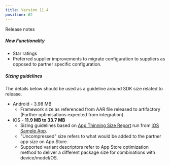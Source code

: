 ```yaml
---
title: Version 11.4
position: 62
---
```

Release notes

##### New Functionality
* Star ratings 
* Preferred supplier improvements to migrate configuration to suppliers as opposed to partner specific configuration.

##### Sizing guidelines
The details below should be used as a guideline around SDK size related to release.
* Android - 3.98 MB
    * Framework size as referenced from AAR file released to artifactory (Further optimisations expected from integration).
* iOS - **11.9 MB to 33.7 MB**
    * Sizing guidelines based on <a href="https://github.com/cartrawler/cartrawler.github.io/blob/master/ios-report.txt" target="_blank">App Thinning Size Report</a> run from <a href="https://github.com/cartrawler/cartrawler-ios-integration" target="_blank">iOS Sample App</a>.
    * "Uncompressed" size refers to what would be added to the partner app size on App Store.
    * Supported variant descriptors refer to App Store optimization method to deliver a different package size for combinations with device/model/OS.
